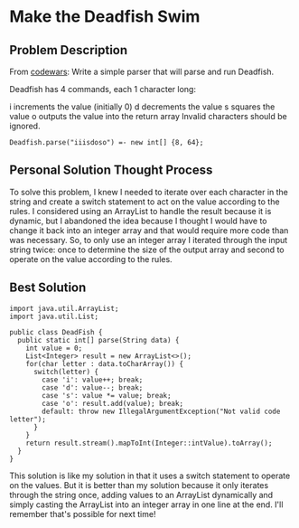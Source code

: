# Make the Deadfish Swim 

## Problem Description

From [codewars](https://www.codewars.com/): Write a simple parser that will parse and run Deadfish.

Deadfish has 4 commands, each 1 character long:

i increments the value (initially 0)
d decrements the value
s squares the value
o outputs the value into the return array
Invalid characters should be ignored.
```
Deadfish.parse("iiisdoso") =- new int[] {8, 64};
```

## Personal Solution Thought Process

To solve this problem, I knew I needed to iterate over each character in the string and create a switch statement to act on the value according to the rules. I considered using an ArrayList to handle the result because it is dynamic, but I abandoned the idea because I thought I would have to change it back into an integer array and that would require more code than was necessary. So, to only use an integer array I iterated through the input string twice: once to determine the size of the output array and second to operate on the value according to the rules. 


## Best Solution

```
import java.util.ArrayList;
import java.util.List;

public class DeadFish {
  public static int[] parse(String data) {
    int value = 0;
    List<Integer> result = new ArrayList<>();
    for(char letter : data.toCharArray()) {
      switch(letter) {
        case 'i': value++; break;
        case 'd': value--; break;
        case 's': value *= value; break;
        case 'o': result.add(value); break;
        default: throw new IllegalArgumentException("Not valid code letter");
      }
    }
    return result.stream().mapToInt(Integer::intValue).toArray();
  }
}
```
This solution is like my solution in that it uses a switch statement to operate on the values. But it is better than my solution because it only iterates through the string once, adding values to an ArrayList dynamically and simply casting the ArrayList into an integer array in one line at the end. I'll remember that's possible for next time!
